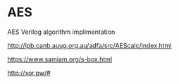 # AES
AES Verilog algorithm implimentation


http://lpb.canb.auug.org.au/adfa/src/AEScalc/index.html

https://www.samiam.org/s-box.html

http://xor.pw/#
